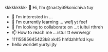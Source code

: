 kkkkkkkkk- 👋 Hi, I’m @nasty69konichiva tuy
- 👀 I’m interested in ...
- 🌱 I’m currently learning ... wefj yt
feef
- 💞️ I’m looking to collaborate on ...t iultui rthreh
- 📫 How to reach me ...rstur tt ewrwergr
- 11115585645423k8 xk45 hhfdzhhfdd kyu
- hello worldet yurtyi
jty
<!---
nasty69konichiva/nasty69konichiva is a ✨ special ✨ repository because its `README.md` (this file) appears on your GitHub profile.
You can click the Preview link to take a look at your changes.
--->
